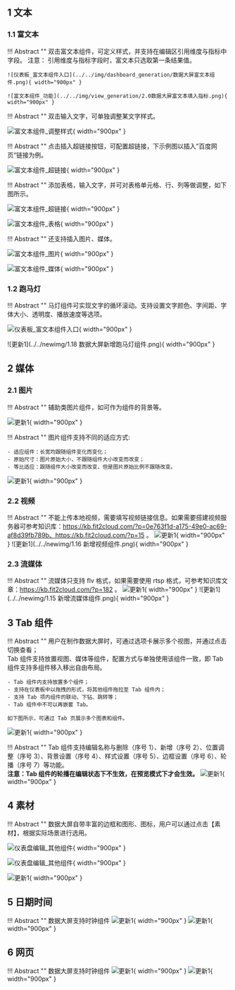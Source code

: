 ## 1 文本
### 1.1 富文本

!!! Abstract ""
	双击富文本组件，可定义样式，并支持在编辑区引用维度与指标中字段。
	注意： 引用维度与指标字段时，富文本只选取第一条结果值。

	![仪表板_富文本组件入口](../../img/dashboard_generation/数据大屏富文本组件.png){ width="900px" }

	![富文本组件_功能](../../img/view_generation/2.0数据大屏富文本填入指标.png){ width="900px" }

!!! Abstract ""
	双击输入文字，可单独调整某文字样式。

![富文本组件_调整样式](../../img/view_generation/2.0数据大屏文本样式调整.png){ width="900px" }

!!! Abstract ""
	点击插入超链接按钮，可配置超链接，下示例图以插入”百度网页“链接为例。

![富文本组件_超链接](../../img/view_generation/2.0数据大屏设置超链接.png){ width="900px" }

!!! Abstract ""
	添加表格，输入文字，并可对表格单元格、行、列等做调整，如下图所示。

![富文本组件_超链接](../../img/view_generation/2.0数据大屏添加表格.png){ width="900px" }

![富文本组件_表格](../../img/view_generation/2.0数据大屏表格效果.png){ width="900px" }

!!! Abstract ""
	还支持插入图片、媒体。

![富文本组件_图片](../../img/view_generation/2.0数据大屏插入图片.png){ width="900px" }

![富文本组件_媒体](../../img/view_generation/2.0数据大屏插入媒体.png){ width="900px" }

### 1.2 跑马灯

!!! Abstract ""
	马灯组件可实现文字的循环滚动。支持设置文字颜色、字间距、字体大小、透明度、播放速度等选项。

![仪表板_富文本组件入口](../../img/dashboard_generation/数据大屏跑马灯组件.png){ width="900px" }

![更新1](../../newimg/1.18 数据大屏新增跑马灯组件.png){ width="900px" }


## 2 媒体
### 2.1 图片
!!! Abstract ""
	辅助类图片组件，如可作为组件的背景等。

![更新1](../../newimg/数据大屏图片组件.png){ width="900px" }

!!! Abstract ""
	图片组件支持不同的适应方式:

    - 适应组件：长宽均跟随组件变化而变化；
    - 原始尺寸：图片原始大小，不跟随组件大小改变而改变；
    - 等比适应：跟随组件大小改变而改变，但是图片原始比例不跟随改变。


![更新1](../../newimg/数据大屏图片组件适应.png){ width="900px" }

### 2.2 视频
!!! Abstract ""
	不能上传本地视频，需要填写视频链接信息。如果需要搭建视频服务器可参考知识库：https://kb.fit2cloud.com/?p=0e763f1d-a175-49e0-ac69-af8d39fb789b、https://kb.fit2cloud.com/?p=15 。
![更新1](../../newimg/数据大屏视频组件.png){ width="900px" }
![更新1](../../newimg/1.16 新增视频组件.png){ width="900px" }

### 2.3 流媒体
!!! Abstract ""
	流媒体只支持 flv 格式，如果需要使用 rtsp 格式，可参考知识库文章：https://kb.fit2cloud.com/?p=182 。
![更新1](../../newimg/数据大屏流媒体组件.png){ width="900px" }
![更新1](../../newimg/1.15 新增流媒体组件.png){ width="900px" }


## 3 Tab 组件
!!! Abstract ""
	用户在制作数据大屏时，可通过选项卡展示多个视图，并通过点击切换查看；    
	Tab 组件支持放置视图、媒体等组件，配置方式与单独使用该组件一致，即 Tab 组件支持多组件移入移出自由布局。

	- Tab 组件内支持放置多个组件；
	- 支持在仪表板中以拖拽的形式，将其他组件拖拉至 Tab 组件内；
	- 支持 Tab 项内组件的联动、下钻、跳转等；
	- Tab 组件中不可以再嵌套 Tab。

	如下图所示，可通过 Tab 页展示多个图表和组件。

![更新1](../../newimg/数据大屏选项卡.png){ width="900px" }

!!! Abstract ""
	Tab 组件支持编辑名称与删除（序号 1）、新增（序号 2）、位置调整（序号 3）、背景设置（序号 4）、样式设置（序号 5）、边框设置（序号 6）、轮播（序号 7）等功能。  
	**注意：Tab 组件的轮播在编辑状态下不生效，在预览模式下才会生效。**
![更新1](../../newimg/数据大屏tab组件配置.png){ width="900px" }





## 4 素材

!!! Abstract ""
	数据大屏自带丰富的边框和图形、图标，用户可以通过点击【素材】，根据实际场景进行选用。

![仪表盘编辑_其他组件](../../img/view_generation/2.0数据大屏素材添加边框.png){ width="900px" }

![仪表盘编辑_其他组件](../../img/view_generation/2.0数据大屏图标.png){ width="900px" }

![更新1](../../newimg/更新v2-4-0-4.PNG){ width="900px" }

## 5 日期时间

!!! Abstract ""
	数据大屏支持时钟组件
![更新1](../../newimg/数据大屏时间组件.png){ width="900px" }
![更新1](../../newimg/数据大屏时间显示.png){ width="900px" }

## 6 网页

!!! Abstract ""
	数据大屏支持时钟组件
![更新1](../../newimg/数据大屏网页组件.png){ width="900px" }
![更新1](../../newimg/数据大屏网页填入.png){ width="900px" }





